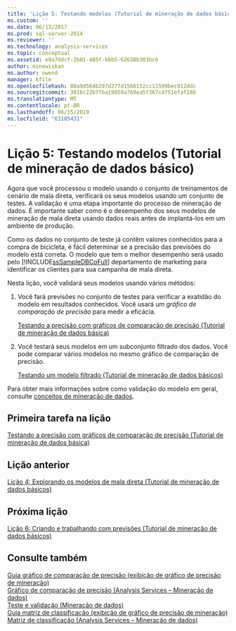 ```yaml
---
title: 'Lição 5: Testando modelos (Tutorial de mineração de dados básico) | Microsoft Docs'
ms.custom: ''
ms.date: 06/13/2017
ms.prod: sql-server-2014
ms.reviewer: ''
ms.technology: analysis-services
ms.topic: conceptual
ms.assetid: e9a7ddcf-2b01-485f-bbb5-62638b303bc6
author: minewiskan
ms.author: owend
manager: kfile
ms.openlocfilehash: 88a9d564b297d277d1566152cc11599bec912ddc
ms.sourcegitcommit: 3026c22b7fba19059a769ea5f367c4f51efaf286
ms.translationtype: MT
ms.contentlocale: pt-BR
ms.lasthandoff: 06/15/2019
ms.locfileid: "63185431"
---
```

# <a name="lesson-5-testing-models-basic-data-mining-tutorial"></a>Lição 5: Testando modelos (Tutorial de mineração de dados básico)
  Agora que você processou o modelo usando o conjunto de treinamentos de cenário de mala direta, verificará os seus modelos usando um conjunto de testes. A validação é uma etapa importante do processo de mineração de dados. É importante saber como é o desempenho dos seus modelos de mineração de mala direta usando dados reais antes de implantá-los em um ambiente de produção.  
  
 Como os dados no conjunto de teste já contêm valores conhecidos para a compra de bicicleta, é fácil determinar se a precisão das previsões do modelo está correta. O modelo que tem o melhor desempenho será usado pelo [!INCLUDE[ssSampleDBCoFull](../includes/sssampledbcofull-md.md)] departamento de marketing para identificar os clientes para sua campanha de mala direta.  
  
 Nesta lição, você validará seus modelos usando vários métodos:  
  
1.  Você fará previsões no conjunto de testes para verificar a exatidão do modelo em resultados conhecidos. Você usará um *gráfico de comparação de precisão* para medir a eficácia.  
  
     [Testando a precisão com gráficos de comparação de precisão &#40;Tutorial de mineração de dados básica&#41;](../../2014/tutorials/testing-accuracy-with-lift-charts-basic-data-mining-tutorial.md)  
  
2.  Você testará seus modelos em um subconjunto filtrado dos dados. Você pode comparar vários modelos no mesmo gráfico de comparação de precisão.  
  
     [Testando um modelo filtrado &#40;Tutorial de mineração de dados básicos&#41;](../../2014/tutorials/testing-a-filtered-model-basic-data-mining-tutorial.md)  
  
 Para obter mais informações sobre como validação do modelo em geral, consulte [conceitos de mineração de dados](../../2014/analysis-services/data-mining/data-mining-concepts.md).  
  
## <a name="first-task-in-lesson"></a>Primeira tarefa na lição  
 [Testando a precisão com gráficos de comparação de precisão &#40;Tutorial de mineração de dados básica&#41;](../../2014/tutorials/testing-accuracy-with-lift-charts-basic-data-mining-tutorial.md)  
  
## <a name="previous-lesson"></a>Lição anterior  
 [Lição 4: Explorando os modelos de mala direta &#40;Tutorial de mineração de dados básicos&#41;](../../2014/tutorials/lesson-4-exploring-the-targeted-mailing-models-basic-data-mining-tutorial.md)  
  
## <a name="next-lesson"></a>Próxima lição  
 [Lição 6: Criando e trabalhando com previsões &#40;Tutorial de mineração de dados básicos&#41;](../../2014/tutorials/lesson-6-creating-and-working-with-predictions-basic-data-mining-tutorial.md)  
  
## <a name="see-also"></a>Consulte também  
 [Guia gráfico de comparação de precisão &#40;exibição de gráfico de precisão de mineração&#41;](../../2014/analysis-services/lift-chart-tab-mining-accuracy-chart-view.md)   
 [Gráfico de comparação de precisão &#40;Analysis Services – Mineração de dados&#41;](../../2014/analysis-services/data-mining/lift-chart-analysis-services-data-mining.md)   
 [Teste e validação &#40;Mineração de dados&#41;](../../2014/analysis-services/data-mining/testing-and-validation-data-mining.md)   
 [Guia matriz de classificação &#40;exibição de gráfico de precisão de mineração&#41;](../../2014/analysis-services/classification-matrix-tab-mining-accuracy-chart-view.md)   
 [Matriz de classificação &#40;Analysis Services – Mineração de dados&#41;](../../2014/analysis-services/data-mining/classification-matrix-analysis-services-data-mining.md)  
  
  
